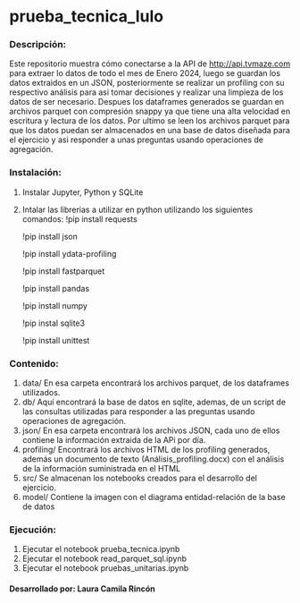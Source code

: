 # prueba_tecnica_lulo

### Descripción:

Este repositorio muestra cómo conectarse a la API de http://api.tvmaze.com para extraer lo datos de todo el mes de Enero 2024, luego se guardan los datos extraidos en un JSON, posteriormente se realizar un profiling con su respectivo análisis para asi tomar decisiones y realizar una limpieza de los datos de ser necesario. Despues los dataframes generados se guardan en archivos parquet con compresión snappy ya que tiene una alta velocidad en escritura y lectura de los datos. Por ultimo se leen los archivos parquet para que los datos puedan ser almacenados en una base de datos diseñada para el ejercicio y asi responder a unas preguntas usando operaciones de agregación. 

### Instalación:

1. Instalar Jupyter, Python y SQLite
2. Intalar las librerias a utilizar en python utilizando los siguientes comandos:
    !pip install requests
   
    !pip install json
   
    !pip install ydata-profiling
   
    !pip install fastparquet
   
    !pip install pandas
   
    !pip install numpy
   
    !pip instal sqlite3
   
    !pip install unittest

### Contenido:

1. data/ En esa carpeta encontrará los archivos parquet, de los dataframes utilizados.
2. db/ Aquí encontrará la base de datos en sqlite, ademas, de un script de las consultas utilizadas para responder a las preguntas usando operaciones de agregación.
3. json/ En esa carpeta encontrará los archivos JSON, cada uno de ellos contiene la información extraida de la APi por día.
4. profiling/ Encontrará los archivos HTML de los profiling generados, además un documento de texto (Análisis_profiling.docx) con el análisis de la información suministrada en el HTML
5. src/ Se almacenan los notebooks creados para el desarrollo del ejercicio.
6. model/ Contiene la imagen con el diagrama entidad-relación de la base de datos

### Ejecución:

1. Ejecutar el notebook prueba_tecnica.ipynb
2. Ejecutar el notebook read_parquet_sql.ipynb
3. Ejecutar el notebook pruebas_unitarias.ipynb


#### Desarrollado por: Laura Camila Rincón
